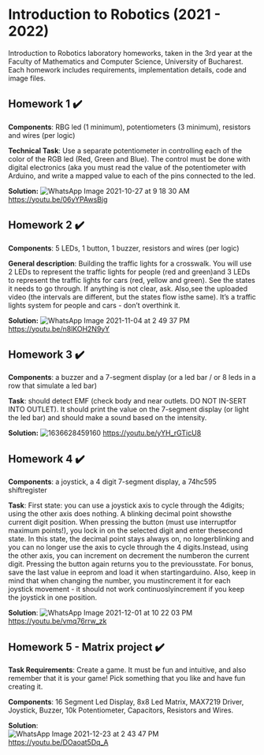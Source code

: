 # Introduction to Robotics (2021 - 2022)
Introduction to Robotics laboratory homeworks, taken in the 3rd year at the Faculty of Mathematics and Computer Science, University of Bucharest. Each homework includes requirements, implementation details, code and image files.
  
## Homework 1 ✔️

**Components**: RBG led (1 minimum), potentiometers (3 minimum), resistors and wires (per logic)  

**Technical Task**: Use a separate potentiometer in controlling each of the
color of the RGB led (Red, Green and Blue). The control must be done
with digital electronics (aka you must read the value of the potentiometer with Arduino, and write a mapped value to each of the pins connected
to the led.

**Solution:**
![WhatsApp Image 2021-10-27 at 9 18 30 AM](https://user-images.githubusercontent.com/60759315/139013667-1509cace-229a-4d52-894d-f3c2f922ce4f.jpeg)
https://youtu.be/06yYPAwsBjg

## Homework 2 ✔️

**Components**: 5 LEDs, 1 button, 1 buzzer, resistors and wires (per logic)

**General  description**: Building the traffic lights for a crosswalk. You will use 2 LEDs to represent the traffic lights for people (red and green)and 3 LEDs to represent the traffic lights for cars (red, yellow and green). See the states it needs to go through. If anything is not clear, ask. Also,see the uploaded video (the intervals are different, but the states flow isthe same). It’s a traffic lights system for people and cars - don’t overthink it.

**Solution:**
![WhatsApp Image 2021-11-04 at 2 49 37 PM](https://user-images.githubusercontent.com/60759315/140316640-a8abae61-3d24-4605-8acb-6803dff5a421.jpeg)
https://youtu.be/n8lKOH2N9yY

## Homework 3 ✔️

**Components**: a buzzer and a 7-segment display (or a led bar / or 8 leds in a row that simulate a led bar)

**Task**: should detect EMF (check body and near outlets.  DO NOT IN-SERT INTO OUTLET). It should print the value on the 7-segment display (or light the led bar) and should make a sound based on the intensity.

**Solution:**
![1636628459160](https://user-images.githubusercontent.com/60759315/141287188-9761d1a1-453c-40aa-89b6-fd98ca2b75ef.jpg)
https://youtu.be/yYH_rGTicU8 

## Homework 4 ✔️

**Components**: a  joystick,  a  4  digit  7-segment  display,  a  74hc595  shiftregister

**Task**: First  state:   you  can  use  a  joystick  axis  to  cycle  through  the  4digits; using the other axis does nothing.  A blinking decimal point showsthe current digit position.  When pressing the button (must use interruptfor  maximum  points!),  you  lock  in  on  the  selected  digit  and  enter  thesecond state.  In this state, the decimal point stays always on, no longerblinking and you can no longer use the axis to cycle through the 4 digits.Instead, using the other axis, you can increment on decrement the numberon the current digit.  Pressing the button again returns you to the previousstate.  For bonus, save the last value in eeprom and load it when startingarduino.  Also, keep in mind that when changing the number, you mustincrement it for each joystick movement - it should not work continuoslyincrement if you keep the joystick in one position.

**Solution**: 
![WhatsApp Image 2021-12-01 at 10 22 03 PM](https://user-images.githubusercontent.com/60759315/144308461-8387ffc2-31bd-4f5c-bd48-bd0a712d9d6e.jpeg)
https://youtu.be/vmq76rrw_zk

## Homework 5 - Matrix project ✔️

**Task Requirements**: Create a game. It must be fun and intuitive, and also remember that it is your game! Pick something that you like and have fun creating it.

**Components**: 16 Segment Led Display, 8x8 Led Matrix, MAX7219 Driver, Joystick, Buzzer, 10k Potentiometer, Capacitors, Resistors and Wires.

**Solution**:  
![WhatsApp Image 2021-12-23 at 2 43 47 PM](https://user-images.githubusercontent.com/60759315/147242427-0460abba-9f7e-4c8b-aaa5-0e18c946136d.jpeg)
https://youtu.be/DOaoat5Dq_A

